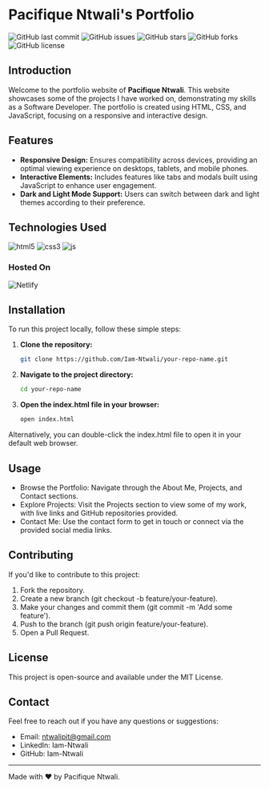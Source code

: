 # Pacifique Ntwali's Portfolio

![GitHub last commit](https://img.shields.io/github/last-commit/Iam-Ntwali/Portfolio)
![GitHub issues](https://img.shields.io/github/issues/Iam-Ntwali/Portfolio)
![GitHub stars](https://img.shields.io/github/stars/Iam-Ntwali/Portfolio)
![GitHub forks](https://img.shields.io/github/forks/Iam-Ntwali/Portfolio)
![GitHub license](https://img.shields.io/github/license/Iam-Ntwali/Portfolio)

## Introduction

Welcome to the portfolio website of **Pacifique Ntwali**. This website showcases some of the projects I have worked on, demonstrating my skills as a Software Developer. The portfolio is created using HTML, CSS, and JavaScript, focusing on a responsive and interactive design.

## Features

- **Responsive Design:** Ensures compatibility across devices, providing an optimal viewing experience on desktops, tablets, and mobile phones.
- **Interactive Elements:** Includes features like tabs and modals built using JavaScript to enhance user engagement.
- **Dark and Light Mode Support:** Users can switch between dark and light themes according to their preference.

## Technologies Used

<img
  src="https://img.shields.io/badge/HTML5-%23F24E1E.svg?style=for-the-badge&logo=html5&logoColor=white"
  alt="html5"
/>
<img
  src="https://img.shields.io/badge/CSS3-%231572B6.svg?style=for-the-badge&logo=css3&logoColor=white"
  alt="css3"
/>
<img
  src="https://img.shields.io/badge/JavaScript-%23323330.svg?style=for-the-badge&logo=javascript&logoColor=%23F7DF1E"
  alt="js"
/>

### Hosted On

<img
  src="https://img.shields.io/badge/Netlify-00C7B7?style=for-the-badge&logo=netlify&logoColor=white"
  alt="Netlify"
/>

## Installation

To run this project locally, follow these simple steps:

1. **Clone the repository:**

   ```bash
   git clone https://github.com/Iam-Ntwali/your-repo-name.git
   ```
2. **Navigate to the project directory:**

   ```bash
   cd your-repo-name
   ```
3. **Open the index.html file in your browser:**

   ```bash
   open index.html
   ```
Alternatively, you can double-click the index.html file to open it in your default web browser.

## Usage
  - Browse the Portfolio: Navigate through the About Me, Projects, and Contact sections.
  - Explore Projects: Visit the Projects section to view some of my work, with live links and GitHub repositories provided.
  - Contact Me: Use the contact form to get in touch or connect via the provided social media links.

## Contributing
If you'd like to contribute to this project:
  1. Fork the repository.
  2. Create a new branch (git checkout -b feature/your-feature).
  3. Make your changes and commit them (git commit -m 'Add some feature').
  4. Push to the branch (git push origin feature/your-feature).
  5. Open a Pull Request.

## License
This project is open-source and available under the MIT License.

## Contact
Feel free to reach out if you have any questions or suggestions:

- Email: ntwalipit@gmail.com
- LinkedIn: Iam-Ntwali
- GitHub: Iam-Ntwali

<hr/>

Made with ❤️ by Pacifique Ntwali.

